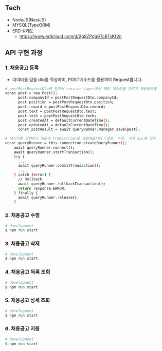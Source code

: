 ## Tech
* NodeJS(NestJS)
* MYSQL(TypeORM)
* ERD 설계도
  * https://www.erdcloud.com/d/2g9ZPdg6Tc8TsKf2n

## API 구현 과정

### 1. 채용공고 등록
* 데이터를 담을 dto를 작성하여, POST메소드를 활용하여 Request합니다.
```bash
# postPostRequestDto에 담아서 service layer에서 해당 데이터를 가지고 채용공고를 생성합니다.
const post = new Post();
      post.companyId = postPostRequestDto.companyId;
      post.position = postPostRequestDto.position;
      post.reward = postPostRequestDto.reward;
      post.text = postPostRequestDto.text;
      post.tech = postPostRequestDto.tech;
      post.createdAt = defaultCurrentDateTime();
      post.updatedAt = defaultCurrentDateTime();
      const postResult = await queryRunner.manager.save(post);
      
# 데이터를 입력하기 때문에 transaction을 설정해줍니다.(생성, 수정, 삭제 api에 모두 추가합니다.)
const queryRunner = this.connection.createQueryRunner();
    await queryRunner.connect();
    await queryRunner.startTransaction();
    try {
      ...
      await queryRunner.commitTransaction();
      ...
    } catch (error) {
      // Rollback
      await queryRunner.rollbackTransaction();
      return response.ERROR;
    } finally {
      await queryRunner.release();
    }
```

### 2. 채용공고 수정
```bash
# development
$ npm run start
```

### 3. 채용공고 삭제
```bash
# development
$ npm run start
```

### 4. 채용공고 목록 조회
```bash
# development
$ npm run start
```

### 5. 채용공고 상세 조회
```bash
# development
$ npm run start
```

### 6. 채용공고 지원
```bash
# development
$ npm run start
```

